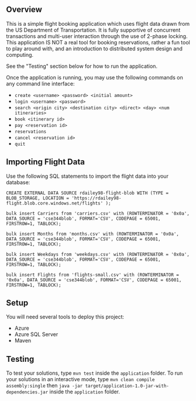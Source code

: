 ## Overview
This is a simple flight booking application which uses flight data drawn from the US Department of Transportation. It is fully supportive of concurrent transactions and multi-user interaction through the use of 2-phase locking. This application IS NOT a real tool for booking reservations, rather a fun tool to play around with, and an introduction to distributed system design and computing.

See the "Testing" section below for how to run the application.

Once the application is running, you may use the following commands on any command line interface:
- `create <username> <password> <initial amount>`
- `login <username> <password>`
- `search <origin city> <destination city> <direct> <day> <num itineraries>`
- `book <itinerary id>`
- `pay <reservation id>`
- `reservations`
- `cancel <reservation id>`
- `quit`


## Importing Flight Data
Use the following SQL statements to import the flight data into your database:

`CREATE EXTERNAL DATA SOURCE rdailey98-flight-blob
WITH (TYPE = BLOB_STORAGE,
      LOCATION = 'https://rdailey98-flight.blob.core.windows.net/flights'
);`

`bulk insert Carriers from 'carriers.csv'
with (ROWTERMINATOR = '0x0a',
      DATA_SOURCE = 'cse344blob',
      FORMAT='CSV',
      CODEPAGE = 65001,
      FIRSTROW=1,
      TABLOCK);`

`bulk insert Months from 'months.csv'
with (ROWTERMINATOR = '0x0a',
      DATA_SOURCE = 'cse344blob',
      FORMAT='CSV',
      CODEPAGE = 65001,
      FIRSTROW=1,
      TABLOCK);`

`bulk insert Weekdays from 'weekdays.csv'
with (ROWTERMINATOR = '0x0a',
      DATA_SOURCE = 'cse344blob',
      FORMAT='CSV',
      CODEPAGE = 65001,
      FIRSTROW=1,
      TABLOCK);`

`bulk insert Flights from 'flights-small.csv'
with (ROWTERMINATOR = '0x0a',
      DATA_SOURCE = 'cse344blob',
      FORMAT='CSV',
      CODEPAGE = 65001,
      FIRSTROW=1,
      TABLOCK);`

## Setup

You will need several tools to deploy this project:

- Azure
- Azure SQL Server
- Maven

## Testing

To test your solutions, type `mvn test` inside the `application` folder.
To run your solutions in an interactive mode, type `mvn clean compile assembly:single` then `java -jar target/application-1.0-jar-with-dependencies.jar` inside the `application` folder.
